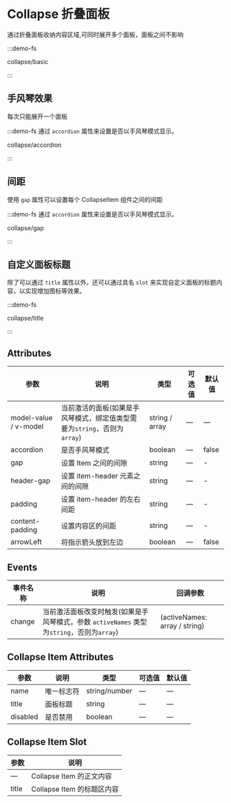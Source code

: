 # Collapse 折叠面板

通过折叠面板收纳内容区域,可同时展开多个面板，面板之间不影响

:::demo-fs

collapse/basic

:::

## 手风琴效果

每次只能展开一个面板

:::demo-fs 通过 `accordion` 属性来设置是否以手风琴模式显示。

collapse/accordion

:::

## 间距

使用 `gap` 属性可以设置每个 CollapseItem 组件之间的间距

:::demo-fs 通过 `accordion` 属性来设置是否以手风琴模式显示。

collapse/gap

:::

## 自定义面板标题

除了可以通过 `title` 属性以外，还可以通过具名 `slot` 来实现自定义面板的标题内容，以实现增加图标等效果。

:::demo-fs

collapse/title

:::

## Attributes

| 参数                  | 说明                                                                      | 类型           | 可选值 | 默认值 |
| --------------------- | ------------------------------------------------------------------------- | -------------- | ------ | ------ |
| model-value / v-model | 当前激活的面板(如果是手风琴模式，绑定值类型需要为`string`，否则为`array`) | string / array | —      | —      |
| accordion             | 是否手风琴模式                                                            | boolean        | —      | false  |
| gap                   | 设置 Item 之间的间隙                                                      | string         | —      | -      |
| header-gap             | 设置 item-header  元素之间的间隙                                           | string         | —      | -      |
| padding               | 设置 item-header 的左右间距                                               | string         | —      | -      |
| content-padding       | 设置内容区的间距                                                          | string         | —      | -      |
| arrowLeft             | 将指示箭头放到左边                                           | boolean         | —      | false      |

## Events

| 事件名称 | 说明                                                                                       | 回调参数                      |
| -------- | ------------------------------------------------------------------------------------------ | ----------------------------- |
| change   | 当前激活面板改变时触发(如果是手风琴模式，参数 `activeNames` 类型为`string`，否则为`array`) | (activeNames: array / string) |

## Collapse Item Attributes

| 参数     | 说明       | 类型          | 可选值 | 默认值 |
| -------- | ---------- | ------------- | ------ | ------ |
| name     | 唯一标志符 | string/number | —      | —      |
| title    | 面板标题   | string        | —      | —      |
| disabled | 是否禁用   | boolean       | —      | —      |

## Collapse Item Slot

| 参数  | 说明                       |
| ----- | -------------------------- |
| —     | Collapse Item 的正文内容   |
| title | Collapse Item 的标题区内容 |
